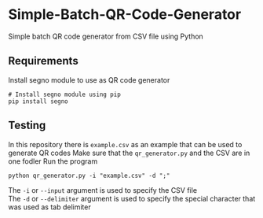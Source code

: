 # Simple-Batch-QR-Code-Generator
Simple batch QR code generator from CSV file using Python

## Requirements
Install segno module to use as QR code generator
``` shell
# Install segno module using pip
pip install segno
```

## Testing
In this repository there is `example.csv` as an example that can be used to generate QR codes
Make sure that the `qr_generator.py` and the CSV are in one fodler
Run the program
``` shell
python qr_generator.py -i "example.csv" -d ";"
```
The `-i` or `--input` argument is used to specify the CSV file <br>
The `-d` or `--delimiter` argument is used to specify the special character that was used as tab delimiter

